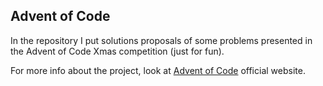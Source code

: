 ## Advent of Code

In the repository I put solutions proposals of some problems presented in the Advent of Code Xmas competition (just for fun).

For more info about the project, look at [Advent of Code](https://adventofcode.com/) official website.
